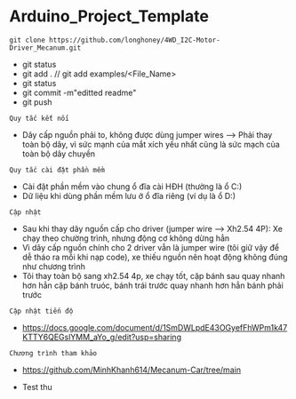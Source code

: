 # Arduino_Project_Template

`git clone https://github.com/longhoney/4WD_I2C-Motor-Driver_Mecanum.git`

- git status
- git add . // git add examples/<File_Name>
- git status
- git commit -m"editted readme"  
- git push

`Quy tắc kết nối`
- Dây cấp nguồn phải to, không được dùng jumper wires --> Phải thay toàn bộ dây, vì sức mạnh của mắt xích yếu nhất cũng là sức mạch của toàn bộ dây chuyền

`Quy tắc cài đặt phần mềm`
- Cài đặt phần mềm vào chung ổ đĩa cài HĐH (thường là ổ C:)
- Dữ liệu khi dùng phần mềm lưu ở ổ đĩa riêng (ví dụ là ổ D:)

`Cập nhật`
- Sau khi thay dây nguồn cấp cho driver (jumper wire --> Xh2.54 4P): Xe chạy theo chường trình, nhưng động cơ không dừng hẳn
- Vì dây cấp nguồn chính cho 2 driver vẫn là jumper wire (tôi giữ vậy để dễ tháo ra mỗi khi nạp code), xe thiếu nguồn nên hoạt động không đúng như chương trình
- Tôi thay toàn bộ sang xh2.54 4p, xe chạy tốt, cặp bánh sau quay nhanh hơn hẳn cặp bánh truóc, bánh trái trước quay nhanh hơn hẳn bánh phải trước

`Cập nhật tiến độ`
- https://docs.google.com/document/d/1SmDWLpdE43OGyefFhWPm1k47KTTY6QEGslYMM_aYo_g/edit?usp=sharing

`Chương trình tham khảo`
- https://github.com/MinhKhanh614/Mecanum-Car/tree/main 

- Test thu